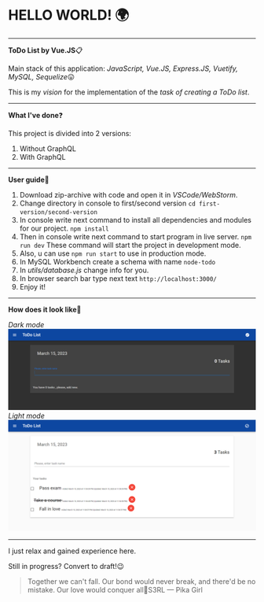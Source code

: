 # HELLO WORLD! :earth_africa:
**********
**ToDo List by Vue.JS**:clipboard:

Main stack of this application: *JavaScript, Vue.JS, Express.JS, Vuetify, MySQL, Sequelize*:stuck_out_tongue:

This is my *vision* for the implementation of the *task of creating a ToDo list*.
**********
**What I've done**:question:

This project is divided into 2 versions:
1. Without GraphQL
2. With GraphQL
**********
**User guide**:paperclip:
1. Download zip-archive with code and open it in *VSCode/WebStorm*.
2. Change directory in console to first/second version
   `cd first-version/second-version`
3. In console write next command to install all dependencies and modules for our project.
   `npm install`
4. Then in console write next command to start program in live server.
   `npm run dev`
   These command will start the project in development mode.
5. Also, u can use `npm run start` to use in production mode.
6. In MySQL Workbench create a schema with name `node-todo`
7. In *utils/database.js* change info for you. 
8. In browser search bar type next text `http://localhost:3000/`
9. Enjoy it!
**********
**How does it look like**:eyes:

*Dark mode*
![howdoesitlooklikedark](first-version/src/howdoesitlooklike1.png)
*Light mode*
![howdoesitlooklikelight](first-version/src/howdoesitlooklike2.png)
**********
I just relax and gained experience here.

Still in progress? Convert to draft!:wink:

>Together we can't fall. Our bond would never break, and there'd be no mistake. Our love would conquer all:microphone:S3RL — Pika Girl
